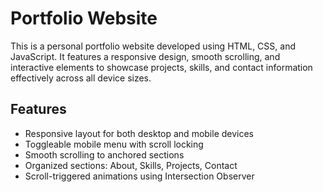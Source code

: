 #  Portfolio Website


This is a personal portfolio website developed using HTML, CSS, and JavaScript. It features a responsive design, smooth scrolling, and interactive elements to showcase projects, skills, and contact information effectively across all device sizes.

## Features

- Responsive layout for both desktop and mobile devices
- Toggleable mobile menu with scroll locking
- Smooth scrolling to anchored sections
- Organized sections: About, Skills, Projects, Contact
- Scroll-triggered animations using Intersection Observer


